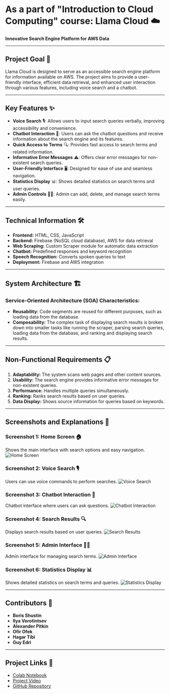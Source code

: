 # As a part of "Introduction to Cloud Computing" course: Llama Cloud ☁️

**Innovative Search Engine Platform for AWS Data**

---

## Project Goal 🎯

Llama Cloud is designed to serve as an accessible search engine platform for information available on AWS. The project aims to provide a user-friendly interface, efficient data retrieval, and enhanced user interaction through various features, including voice search and a chatbot.

---

## Key Features ✨

- **Voice Search** 🎙️: Allows users to input search queries verbally, improving accessibility and convenience.
- **Chatbot Interaction** 🤖: Users can ask the chatbot questions and receive information about the search engine and its features.
- **Quick Access to Terms** 🔍: Provides fast access to search terms and related information.
- **Informative Error Messages** ⚠️: Offers clear error messages for non-existent search queries.
- **User-Friendly Interface** 🖥️: Designed for ease of use and seamless navigation.
- **Statistics Display** 📊: Shows detailed statistics on search terms and user queries.
- **Admin Controls** 👩‍💼: Admin can add, delete, and manage search terms easily.

---

## Technical Information 🛠️

- **Frontend:** HTML, CSS, JavaScript
- **Backend:** Firebase (NoSQL cloud database), AWS for data retrieval
- **Web Scraping:** Custom Scraper module for automatic data extraction
- **Chatbot:** Predefined responses and keyword recognition
- **Speech Recognition:** Converts spoken queries to text
- **Deployment:** Firebase and AWS integration

---

## System Architecture 🏗️

### Service-Oriented Architecture (SOA) Characteristics:

- **Reusability:** Code segments are reused for different purposes, such as loading data from the database.
- **Composability:** The complex task of displaying search results is broken down into smaller tasks like running the scraper, parsing search queries, loading data from the database, and ranking and displaying search results.

---

## Non-Functional Requirements 📋

1. **Adaptability:** The system scans web pages and other content sources.
2. **Usability:** The search engine provides informative error messages for non-existent queries.
3. **Performance:** Handles multiple queries simultaneously.
4. **Ranking:** Ranks search results based on user queries.
5. **Data Display:** Shows source information for queries based on keywords.

---

## Screenshots and Explanations 📸

### Screenshot 1: Home Screen 🏠
Shows the main interface with search options and easy navigation.
![Home Screen](https://github.com/SecretPasta/Llama_Cloud/assets/93444911/fd707379-8dff-491a-ac22-838c41e68f48)

### Screenshot 2: Voice Search 🎙️
Users can use voice commands to perform searches.
![Voice Search](https://github.com/SecretPasta/Llama_Cloud/assets/93444911/a608170a-026a-48c6-b4f2-0a94fbb39e5b)

### Screenshot 3: Chatbot Interaction 🤖
Chatbot interface where users can ask questions.
![Chatbot Interaction](https://github.com/SecretPasta/Llama_Cloud/assets/93444911/c4ea01d9-435c-4a5c-b19a-e0e3119673fd)

### Screenshot 4: Search Results 🔍
Displays search results based on user queries.
![Search Results](https://github.com/SecretPasta/Llama_Cloud/assets/93444911/b26d9aa2-ba10-4ce3-9e7d-1fedc00fc778)

### Screenshot 5: Admin Interface 👩‍💼
Admin interface for managing search terms.
![Admin Interface](https://github.com/SecretPasta/Llama_Cloud/assets/93444911/c69100d2-8471-441e-abe3-98c2edca5b7b)

### Screenshot 6: Statistics Display 📊
Shows detailed statistics on search terms and queries.
![Statistics Display](https://github.com/SecretPasta/Llama_Cloud/assets/93444911/6d893432-62fa-402b-877c-6858ee90ee6e)

---

## Contributors 👥

- **Boris Shustin**
- **Ilya Vorotintsev**
- **Alexander Pitkin**
- **Ofir Ofek**
- **Hagar Tibi**
- **Guy Edri**

---

## Project Links 🔗

- [Colab Notebook](https://colab.research.google.com/github/SecretPasta/Llama_Cloud/blob/main/Llama_Cloud.ipynb)
- [Project Video](https://drive.google.com/file/d/1OL6Y66CNhgkbjV6c6G2PJl-PkdJDwl_h/view?usp=drive_link)
- [GitHub Repository](https://github.com/SecretPasta/Llama_Cloud/tree/main/HomeWorks)
